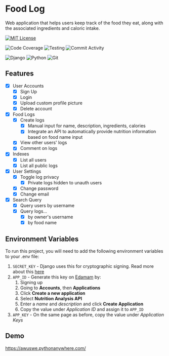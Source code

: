 
# Food Log

Web application that helps users keep track of the food they eat,
along with the associated ingredients and caloric intake.

[![MIT License](https://img.shields.io/badge/License-MIT-green.svg)](https://choosealicense.com/licenses/mit/)

![Code Coverage](https://github.com/Andy-Wu12/Food-Log/actions/workflows/app-cov.yml/badge.svg?event=push) 
![Testing](https://github.com/Andy-Wu12/Food-Log/actions/workflows/django.yml/badge.svg?event=push)
![Commit Activity](https://img.shields.io/github/commit-activity/m/Andy-Wu12/Food-Log)

![Django](https://img.shields.io/badge/django-%23092E20.svg?style=for-the-badge&logo=django&logoColor=white)
![Python](https://img.shields.io/badge/python-3670A0?style=for-the-badge&logo=python&logoColor=ffdd54)
![Git](https://img.shields.io/badge/git-%23F05033.svg?style=for-the-badge&logo=git&logoColor=white)

## Features

- [x]  User Accounts
    - [x]  Sign Up
    - [x]  Login
    - [x]  Upload custom profile picture
    - [x]  Delete account
- [x]  Food Logs
    - [x]  Create logs
        - [x]  Manual input for name, description, ingredients, calories
        - [x]  Integrate an API to automatically provide nutrition information based on food name input
    - [x]  View other users' logs
    - [x]  Comment on logs
- [x]  Indexes
    - [x]  List all users
    - [x]  List all public logs
- [x]  User Settings
    - [x]  Toggle log privacy
        - [x]  Private logs hidden to unauth users
    - [x]  Change password
    - [x]  Change email
- [x]  Search Query
    - [x]  Query users by username
    - [x]  Query logs...
        - [x]  by owner's username
        - [x]  by food name
## Environment Variables

To run this project, you will need to add the following environment variables to your .env file:

1. `SECRET_KEY` - Django uses this for cryptographic signing. 
Read more about this [here](https://docs.gitguardian.com/secrets-detection/detectors/specifics/django_secret_key)
2. `APP_ID` - Generate this key on [Edamam](https://developer.edamam.com/admin/applications) by:
   1. Signing up 
   2. Going to **Accounts**, then **Applications**
   3. Click **Create a new application**
   4. Select **Nutrition Analysis API**
   5. Enter a _name_ and _description_ and click **Create Application**
   6. Copy the value under _Application ID_ and assign it to `APP_ID`
3. `APP_KEY` - On the same page as before, copy the value under _Application Keys_
## Demo

https://awuswe.pythonanywhere.com/

